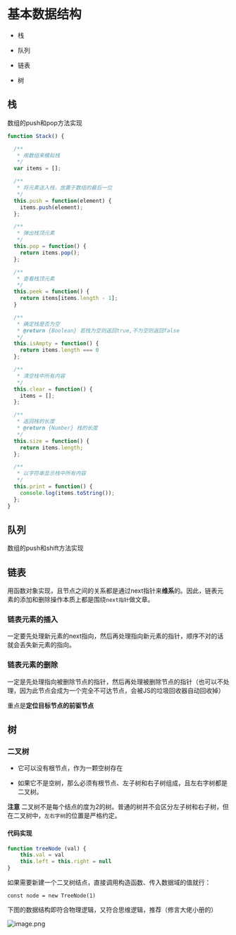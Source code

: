 # 基本数据结构

* 栈

* 队列

* 链表

* 树

## 栈

数组的push和pop方法实现

```javascript
function Stack() {

  /**
   * 用数组来模拟栈
   */
  var items = [];

  /**
   * 将元素送入栈，放置于数组的最后一位
   */
  this.push = function(element) {
    items.push(element);
  };

  /**
   * 弹出栈顶元素
   */
  this.pop = function() {
    return items.pop();
  };

  /**
   * 查看栈顶元素
   */
  this.peek = function() {
    return items[items.length - 1];
  }

  /**
   * 确定栈是否为空
   * @return {Boolean} 若栈为空则返回true,不为空则返回false
   */
  this.isAmpty = function() {
    return items.length === 0
  };

  /**
   * 清空栈中所有内容
   */
  this.clear = function() {
    items = [];
  };

  /**
   * 返回栈的长度
   * @return {Number} 栈的长度
   */
  this.size = function() {
    return items.length;
  };

  /**
   * 以字符串显示栈中所有内容
   */
  this.print = function() {
    console.log(items.toString());
  };
}
```




## 队列

数组的push和shift方法实现



## 链表

用函数对象实现，且节点之间的关系都是通过next指针来**维系**的。因此，链表元素的添加和删除操作本质上都是围绕`next指针`做文章。

### 链表元素的插入

一定要先处理新元素的next指向，然后再处理指向新元素的指针，顺序不对的话就会丢失新元素的指向。

### 链表元素的删除

一定是先处理指向被删除节点的指针，然后再处理被删除节点的指针（也可以不处理，因为此节点会成为一个完全不可达节点，会被JS的垃圾回收器自动回收掉）

重点是**定位目标节点的前驱节点**



## 树

### 二叉树

* 它可以没有根节点，作为一颗空树存在

* 如果它不是空树，那么必须有根节点、左子树和右子树组成，且左右字树都是二叉树。

**注意** 二叉树不是每个结点的度为2的树。普通的树并不会区分左子树和右子树，但在二叉树中，`左右字树`的位置是严格约定。


#### 代码实现

```javascript
function treeNode (val) {
    this.val = val
    this.left = this.right = null
}
```

如果需要新建一个二叉树结点，直接调用构造函数、传入数据域的值就行：

`const node = new TreeNode(1)`



下图的数据结构即符合物理逻辑，又符合思维逻辑，推荐（修言大佬小册的）

![image.png](https://i.loli.net/2020/04/24/iLbYNlIQCDG9phU.png)

<br>
